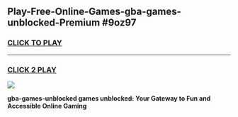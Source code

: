 
## Play-Free-Online-Games-gba-games-unblocked-Premium #9oz97
<h3>
<a href="https://premium.freeplayer.one?title=gba-games-unblocked&ref=8M">CLICK TO PLAY</a></h3>
<hr>

<h3>
<a href="https://premium.freeplayer.one?title=gba-games-unblocked&ref=8M">CLICK 2 PLAY</a>
  
</h3>

<a href="https://premium.freeplayer.one?title=gba-games-unblocked&ref=8M"><img src="https://clearcache.store/games.png"></a>


**gba-games-unblocked games unblocked: Your Gateway to Fun and Accessible Online Gaming**
